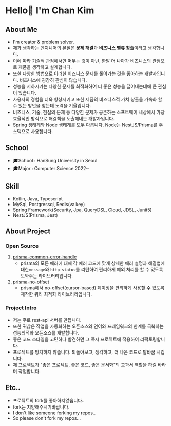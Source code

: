 # Hello👋 I'm Chan Kim

## About Me
* I'm creator & problem solver.
* 제가 생각하는 엔지니어의 본질은 **문제 해결**과 **비즈니스 밸류 창출**이라고 생각합니다.
* 이에 따라 기술적 관점에서만 머무는 것이 아닌, 한발 더 나아가 비즈니스의 관점으로 제품을 생각하고 설계합니다.
* 또한 다양한 방법으로 이러한 비즈니스 문제를 풀어가는 것을 좋아하는 개발자입니다. 비즈니스에 굉장히 관심이 많습니다.
* 성능을 저하시키는 다양한 문제를 최적화하여 더 좋은 성능을 끌어내는데에 큰 관심이 있습니다.
* 사용자의 경험을 더욱 향상시키고 또한 제품의 비즈니스적 가치 창출을 가속화 할 수 있는 방안을 찾는데 노력을 기울입니다.
* 비즈니스, 기술, 현실의 문제 등 다양한 문제가 공존하는 소프트웨어 세상에서 가장 효율적인 방식으로 해결책을 도출해내는 개발자입니다.
* Spring 생태계와 Node 생태계를 모두 다룹니다. Node는 NestJS/Prisma를 주 스택으로 사용합니다.

## School
* 🎓School : HanSung University in Seoul
* 🎓Major : Computer Science 2022~
## Skill
* Kotlin, Java, Typescript
* MySql, Postgressql, Redis(valkey)
* Spring Framework(Security, Jpa, QueryDSL, Cloud, JDSL, Junit5)
* NestJS(Prisma, Jest)
## About Project
### Open Source
1. [prisma-common-error-handle](https://www.npmjs.com/package/prisma-common-error-handle)
   * prisma의 모든 에러에 대해 각 에러 코드에 맞게 상세한 에러 설명과 해결법에 대한`message`와 `http status`를 리턴하여 편리하게 예외 처리를 할 수 있도록 도와주는 라이브러리입니다.
2. [prisma-no-offset](https://www.npmjs.com/package/prisma-no-offset)
   * prisma에서 no-offset(cursor-based) 페이징을 편리하게 사용할 수 있도록 제작한 쿼리 최적화 라이브러리입니다.
### Project Intro
* 저는 주로 rest-api 서버를 만듭니다.
* 또한 귀찮은 작업을 자동화하는 오픈소스와 언어와 프레임워크의 한계를 극복하는 성능최적화 오픈소스를 개발합니다.
* 좋은 코드 스타일을 고민하다 발견하면 그 즉시 프로젝트에 적용하여 리팩토링합니다.
* 프로젝트를 방치하지 않습니다. 되돌아보고, 생각하고, 더 나은 코드로 탈바꿈 시킵니다.
* 제 프로젝트가 "좋은 프로젝트, 좋은 코드, 좋은 문서화"의 교과서 역할을 하길 바라며 작업합니다.
## Etc..
* 프로젝트의 fork를 좋아하지않습니다..
* fork는 지양해주시기바랍니다.
* I don't like someone forking my repos..
* So please don't fork my repos...
